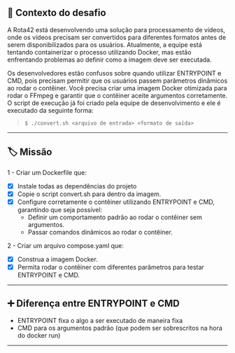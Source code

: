 ## 📝 Contexto do desafio

A Rota42 está desenvolvendo uma solução para processamento de vídeos, onde os vídeos precisam ser convertidos para diferentes formatos antes de serem disponibilizados para os usuários. Atualmente, a equipe está tentando containerizar o processo utilizando Docker, mas estão enfrentando problemas ao definir como a imagem deve ser executada.

Os desenvolvedores estão confusos sobre quando utilizar ENTRYPOINT e CMD, pois precisam permitir que os usuários passem parâmetros dinâmicos ao rodar o contêiner. Você precisa criar uma imagem Docker otimizada para rodar o FFmpeg e garantir que o contêiner aceite argumentos corretamente. O script de execução já foi criado pela equipe de desenvolvimento e ele é executado da seguinte forma:

> ```console
> $ ./convert.sh <arquivo de entrada> <formato de saída>
> ```

---

## 🏷️ Missão

1 - Criar um Dockerfile que:
- [x] Instale todas as dependências do projeto
- [x] Copie o script convert.sh para dentro da imagem.
- [x] Configure corretamente o contêiner utilizando ENTRYPOINT e CMD, garantindo que seja possível:
  - Definir um comportamento padrão ao rodar o contêiner sem argumentos.
  - Passar comandos dinâmicos ao rodar o contêiner.

2 - Criar um arquivo compose.yaml que:
- [x] Construa a imagem Docker.
- [x] Permita rodar o contêiner com diferentes parâmetros para testar ENTRYPOINT e CMD.

---

## ➕ Diferença entre ENTRYPOINT e CMD

- ENTRYPOINT fixa o algo a ser executado de maneira fixa 
- CMD para os argumentos padrão (que podem ser sobrescritos na hora do docker run)

---
